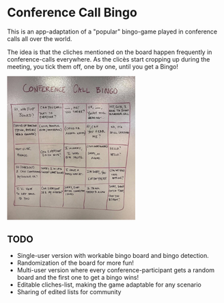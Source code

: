 # Conference Call Bingo

This is an app-adaptation of a "popular" bingo-game played in conference calls all over the world.

The idea is that the cliches mentioned on the board happen frequently in conference-calls everywhere. As the clicès start cropping up during the meeting, you tick them off, one by one, until you get a Bingo!

<img src="lib/images/conference_call_bingo.jpg" alt="original conference call bingo game" width=300>

## TODO

* Single-user version with workable bingo board and bingo detection.
* Randomization of the board for more fun!
* Multi-user version where every conference-participant gets a random board and the first one to get a bingo wins!
* Editable cliches-list, making the game adaptable for any scenario
* Sharing of edited lists for community

